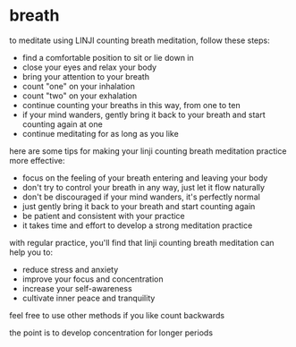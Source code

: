 # breath

to meditate using LINJI counting breath meditation, follow these steps:

- find a comfortable position to sit or lie down in
- close your eyes and relax your body
- bring your attention to your breath
- count "one" on your inhalation
- count "two" on your exhalation
- continue counting your breaths in this way, from one to ten
- if your mind wanders, gently bring it back to your breath and start counting again at one
- continue meditating for as long as you like

here are some tips for making your linji counting breath meditation practice more effective:

- focus on the feeling of your breath entering and leaving your body
- don't try to control your breath in any way, just let it flow naturally
- don't be discouraged if your mind wanders, it's perfectly normal
- just gently bring it back to your breath and start counting again
- be patient and consistent with your practice
- it takes time and effort to develop a strong meditation practice

with regular practice, you'll find that linji counting breath meditation can help you to:

- reduce stress and anxiety
- improve your focus and concentration
- increase your self-awareness
- cultivate inner peace and tranquility

feel free to use other methods if you like count backwards

the point is to develop concentration for longer periods
